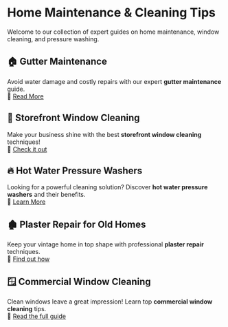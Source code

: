 # Home Maintenance & Cleaning Tips  

Welcome to our collection of expert guides on home maintenance, window cleaning, and pressure washing.  

## 🏠 Gutter Maintenance  
Avoid water damage and costly repairs with our expert **gutter maintenance** guide.  
🔗 [Read More](https://pakmod.online/gutter-maintenance-tips-every-homeowner/)  

## 🏢 Storefront Window Cleaning  
Make your business shine with the best **storefront window cleaning** techniques!  
🔗 [Check it out](https://pakmod.online/storefront-window-cleaning-business-success/)  

## 🔥 Hot Water Pressure Washers  
Looking for a powerful cleaning solution? Discover **hot water pressure washers** and their benefits.  
🔗 [Learn More](https://pakmod.online/hot-water-pressure-washer-guide/)  

## 🏚️ Plaster Repair for Old Homes  
Keep your vintage home in top shape with professional **plaster repair** techniques.  
🔗 [Find out how](https://pakmod.online/why-plaster-repair-is-essential-for-old-homes/)  

## 🪟 Commercial Window Cleaning  
Clean windows leave a great impression! Learn top **commercial window cleaning** tips.  
🔗 [Read the full guide](https://pakmod.online/commercial-window-cleaning-guide/)  
